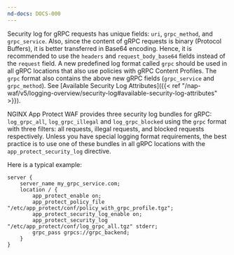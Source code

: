 ```yaml
---
nd-docs: DOCS-000
---
```


Security log for gRPC requests has unique fields: `uri`, `grpc_method`, and `grpc_service`. Also, since the content of gRPC requests is binary (Protocol Buffers), it is better transferred in Base64 encoding. Hence, it is recommended to use the `headers` and `request_body_base64` fields instead of the `request` field. A new predefined log format called `grpc` should be used in all gRPC locations that also use policies with gRPC Content Profiles.
The `grpc` format also contains the above new gRPC fields (`grpc_service` and `grpc_method`). See [Available Security Log Attributes]({{< ref "/nap-waf/v5/logging-overview/security-log#available-security-log-attributes" >}}).

NGINX App Protect WAF provides three security log bundles for gRPC: `log_grpc_all`, `log_grpc_illegal` and `log_grpc_blocked` using the `grpc` format with three filters: all requests, illegal requests, and blocked requests respectively. Unless you have special logging format requirements, the best practice is to use one of these bundles in all gRPC locations with the `app_protect_security_log` directive.

Here is a typical example:

```nginx
server {
    server_name my_grpc_service.com;
    location / {
        app_protect_enable on;
        app_protect_policy_file "/etc/app_protect/conf/policy_with_grpc_profile.tgz";
        app_protect_security_log_enable on;
        app_protect_security_log "/etc/app_protect/conf/log_grpc_all.tgz" stderr;
        grpc_pass grpcs://grpc_backend;
    }
}
```